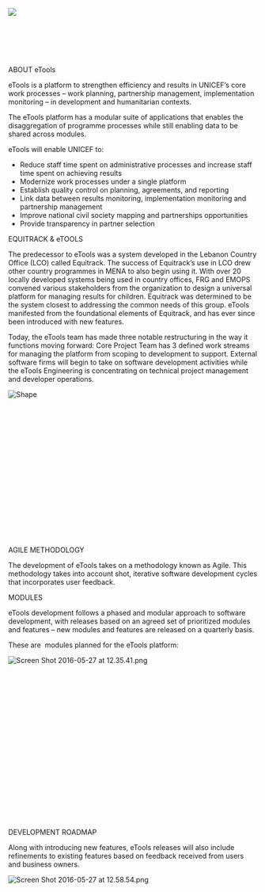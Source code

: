 <meta content="text/html; charset=UTF-8" http-equiv="content-type"><style type="text/css">@import url('https://themes.googleusercontent.com/fonts/css?kit=wAPX1HepqA24RkYW1AuHYA');.lst-kix_list_1-3>li:before{content:"\0025cf  "}.lst-kix_list_1-4>li:before{content:"o  "}ul.lst-kix_list_1-0{list-style-type:none}.lst-kix_list_1-7>li:before{content:"o  "}.lst-kix_list_1-5>li:before{content:"\0025aa  "}.lst-kix_list_1-6>li:before{content:"\0025cf  "}ul.lst-kix_list_1-3{list-style-type:none}.lst-kix_list_1-0>li:before{content:"\0025cf  "}ul.lst-kix_list_1-4{list-style-type:none}.lst-kix_list_1-8>li:before{content:"\0025aa  "}ul.lst-kix_list_1-1{list-style-type:none}ul.lst-kix_list_1-2{list-style-type:none}ul.lst-kix_list_1-7{list-style-type:none}.lst-kix_list_1-1>li:before{content:"o  "}.lst-kix_list_1-2>li:before{content:"\0025aa  "}ul.lst-kix_list_1-8{list-style-type:none}ul.lst-kix_list_1-5{list-style-type:none}ul.lst-kix_list_1-6{list-style-type:none}ol{margin:0;padding:0}table td,table th{padding:0}.c7{margin-left:36pt;padding-top:0pt;padding-left:0pt;padding-bottom:0pt}.c1{line-height:1.15;orphans:2;widows:2;height:12pt}.c10{background-color:#ffffff;max-width:453.3pt;padding:70.8pt 70.8pt 70.8pt 70.8pt}.c3{line-height:1.15;orphans:2;widows:2}.c5{color:#0070c0;font-weight:bold}.c9{padding:0;margin:0}.c6{font-size:12pt;font-weight:normal}.c0{font-family:"Times New Roman"}.c2{color:#000000}.c8{font-weight:normal}.c4{margin-left:34pt}.title{padding-top:24pt;color:#000000;font-weight:bold;font-size:36pt;padding-bottom:6pt;font-family:"Calibri";line-height:1.0;page-break-after:avoid;orphans:2;widows:2;text-align:left}.subtitle{padding-top:18pt;color:#666666;font-size:24pt;padding-bottom:4pt;font-family:"Georgia";line-height:1.0;page-break-after:avoid;font-style:italic;orphans:2;widows:2;text-align:left}li{color:#000000;font-size:12pt;font-family:"Calibri"}p{margin:0;color:#000000;font-size:12pt;font-family:"Calibri"}h1{padding-top:24pt;color:#000000;font-weight:bold;font-size:24pt;padding-bottom:6pt;font-family:"Calibri";line-height:1.0;page-break-after:avoid;orphans:2;widows:2;text-align:left}h2{padding-top:18pt;color:#000000;font-weight:bold;font-size:18pt;padding-bottom:4pt;font-family:"Calibri";line-height:1.0;page-break-after:avoid;orphans:2;widows:2;text-align:left}h3{padding-top:14pt;color:#000000;font-weight:bold;font-size:14pt;padding-bottom:4pt;font-family:"Calibri";line-height:1.0;page-break-after:avoid;orphans:2;widows:2;text-align:left}h4{padding-top:12pt;color:#000000;font-weight:bold;font-size:12pt;padding-bottom:2pt;font-family:"Calibri";line-height:1.0;page-break-after:avoid;orphans:2;widows:2;text-align:left}h5{padding-top:11pt;color:#000000;font-weight:bold;font-size:11pt;padding-bottom:2pt;font-family:"Calibri";line-height:1.0;page-break-after:avoid;orphans:2;widows:2;text-align:left}h6{padding-top:10pt;color:#000000;font-weight:bold;font-size:10pt;padding-bottom:2pt;font-family:"Calibri";line-height:1.0;page-break-after:avoid;orphans:2;widows:2;text-align:left}</style>

<span style="overflow: hidden; display: inline-block; margin: 0.00px 0.00px; border: 0.00px solid #000000; transform: rotate(0.00rad) translateZ(0px); -webkit-transform: rotate(0.00rad) translateZ(0px); width: 235.74px; height: 101.93px;">![](images/image02.png)</span><span class="c0 c2"></span>

<span class="c0 c2"></span>

<span class="c5 c0">ABOUT eTools</span>

<span class="c0 c2">eTools is&nbsp;a platform to strengthen efficiency and results in UNICEF’s core work processes – work planning, partnership management, implementation monitoring – in development and humanitarian contexts. </span>

<span class="c0"></span>

<span class="c0">The eTools platform has a modular suite of applications that enables the disaggregation of programme processes while still enabling data to be shared across modules. </span>

<span class="c0"></span>

<span class="c0">eTools will enable UNICEF to: </span>

*   <span class="c6 c0">Reduce staff time spent on administrative processes and increase staff time spent on achieving results </span>
*   <span class="c6 c0">Modernize work processes under a single platform </span>
*   <span class="c0 c6">Establish quality control on planning, agreements, and reporting </span>
*   <span class="c6 c0">Link data between results monitoring, implementation monitoring and partnership management </span>
*   <span class="c6 c0">Improve national civil society mapping and partnerships opportunities </span>
*   <span class="c6 c0">Provide transparency in partner selection</span>

<span class="c0"></span>

<span class="c5 c0">EQUITRACK & eTOOLS</span>

<span class="c0">The predecessor to eTools was a system developed in the Lebanon Country Office (LCO) called Equitrack. The success of Equitrack’s use in LCO drew other country programmes in MENA to also begin using it. With over 20 locally developed systems being used in country offices, FRG and EMOPS convened various stakeholders from the organization to design a universal platform for managing results for children. Equitrack was determined to be the system closest to addressing the common needs of this group. eTools manifested from the foundational elements of Equitrack, and has ever since been introduced with new features.</span>

<span class="c0"></span>

<span class="c0">Today, the eTools team has made three notable restructuring in the way it functions moving forward: Core Project Team has 3 defined work streams for managing the platform from scoping to development to support. External software firms will begin to take on software development activities while the eTools Engineering is concentrating on technical project management and developer operations.</span>

<span class="c0"></span>

<span class="c0"></span>

<span style="overflow: hidden; display: inline-block; margin: 0.00px 0.00px; border: 0.00px solid #000000; transform: rotate(0.00rad) translateZ(0px); -webkit-transform: rotate(0.00rad) translateZ(0px); width: 604.77px; height: 300.00px;">![Shape](images/image03.png)</span>

<span class="c5 c0"></span>

<span class="c0 c5">AGILE METHODOLOGY</span>

<span class="c0">The development of eTools takes on a methodology known as Agile. This methodology takes into account shot, iterative software development cycles that incorporates user feedback.</span>

<span class="c0"></span>

<span class="c5 c0">MODULES</span>

<span class="c0 c2">eTools development follows a phased and modular approach to software development, with releases based on an agreed set of prioritized modules and features – new modules and features are released on a quarterly basis. </span>

<span class="c0"></span>

<span class="c0">These are &nbsp;modules planned for the eTools platform:</span>

<span style="overflow: hidden; display: inline-block; margin: 0.00px 0.00px; border: 0.00px solid #000000; transform: rotate(0.00rad) translateZ(0px); -webkit-transform: rotate(0.00rad) translateZ(0px); width: 604.77px; height: 333.33px;">![Screen Shot 2016-05-27 at 12.35.41.png](images/image00.png)</span><span class="c0"></span>

<span class="c0"></span>

<span class="c5 c0">DEVELOPMENT ROADMAP</span>

<span class="c0"></span>

<span class="c0">Along with introducing new features, eTools releases will also include refinements to existing features based on feedback received from users and business owners.</span>

<span class="c5 c0"></span>

<span style="overflow: hidden; display: inline-block; margin: 0.00px 0.00px; border: 0.00px solid #000000; transform: rotate(0.00rad) translateZ(0px); -webkit-transform: rotate(0.00rad) translateZ(0px); width: 604.77px; height: 346.67px;">![Screen Shot 2016-05-27 at 12.58.54.png](images/image01.png)</span>

<span class="c0"></span>

<span class="c0"></span>

<span class="c0"></span>

<span class="c0 c2"></span>

<span class="c0"></span>

<span class="c0"></span>

<span class="c0"></span>

<span class="c0"></span>
